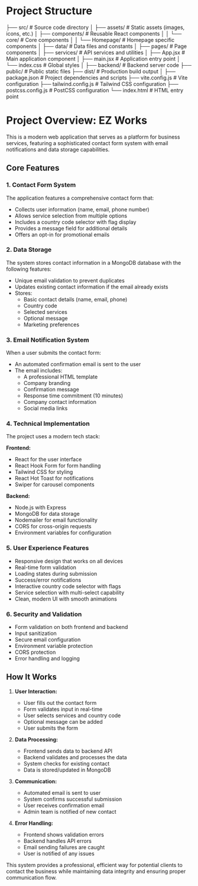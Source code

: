 # Project Structure

├── src/ # Source code directory
│ ├── assets/ # Static assets (images, icons, etc.)
│ ├── components/ # Reusable React components
│ │ └── core/ # Core components
│ │ └── Homepage/ # Homepage specific components
│ ├── data/ # Data files and constants
│ ├── pages/ # Page components
│ ├── services/ # API services and utilities
│ ├── App.jsx # Main application component
│ ├── main.jsx # Application entry point
│ └── index.css # Global styles
│
├── backend/ # Backend server code
├── public/ # Public static files
├── dist/ # Production build output
│
├── package.json # Project dependencies and scripts
├── vite.config.js # Vite configuration
├── tailwind.config.js # Tailwind CSS configuration
├── postcss.config.js # PostCSS configuration
└── index.html # HTML entry point

# Project Overview: EZ Works

This is a modern web application that serves as a platform for business services, featuring a sophisticated contact form system with email notifications and data storage capabilities.

## Core Features

### 1. Contact Form System

The application features a comprehensive contact form that:

- Collects user information (name, email, phone number)
- Allows service selection from multiple options
- Includes a country code selector with flag display
- Provides a message field for additional details
- Offers an opt-in for promotional emails

### 2. Data Storage

The system stores contact information in a MongoDB database with the following features:

- Unique email validation to prevent duplicates
- Updates existing contact information if the email already exists
- Stores:
  - Basic contact details (name, email, phone)
  - Country code
  - Selected services
  - Optional message
  - Marketing preferences

### 3. Email Notification System

When a user submits the contact form:

- An automated confirmation email is sent to the user
- The email includes:
  - A professional HTML template
  - Company branding
  - Confirmation message
  - Response time commitment (10 minutes)
  - Company contact information
  - Social media links

### 4. Technical Implementation

The project uses a modern tech stack:

**Frontend:**

- React for the user interface
- React Hook Form for form handling
- Tailwind CSS for styling
- React Hot Toast for notifications
- Swiper for carousel components

**Backend:**

- Node.js with Express
- MongoDB for data storage
- Nodemailer for email functionality
- CORS for cross-origin requests
- Environment variables for configuration

### 5. User Experience Features

- Responsive design that works on all devices
- Real-time form validation
- Loading states during submission
- Success/error notifications
- Interactive country code selector with flags
- Service selection with multi-select capability
- Clean, modern UI with smooth animations

### 6. Security and Validation

- Form validation on both frontend and backend
- Input sanitization
- Secure email configuration
- Environment variable protection
- CORS protection
- Error handling and logging

## How It Works

1. **User Interaction:**

   - User fills out the contact form
   - Form validates input in real-time
   - User selects services and country code
   - Optional message can be added
   - User submits the form

2. **Data Processing:**

   - Frontend sends data to backend API
   - Backend validates and processes the data
   - System checks for existing contact
   - Data is stored/updated in MongoDB

3. **Communication:**

   - Automated email is sent to user
   - System confirms successful submission
   - User receives confirmation email
   - Admin team is notified of new contact

4. **Error Handling:**
   - Frontend shows validation errors
   - Backend handles API errors
   - Email sending failures are caught
   - User is notified of any issues

This system provides a professional, efficient way for potential clients to contact the business while maintaining data integrity and ensuring proper communication flow.
